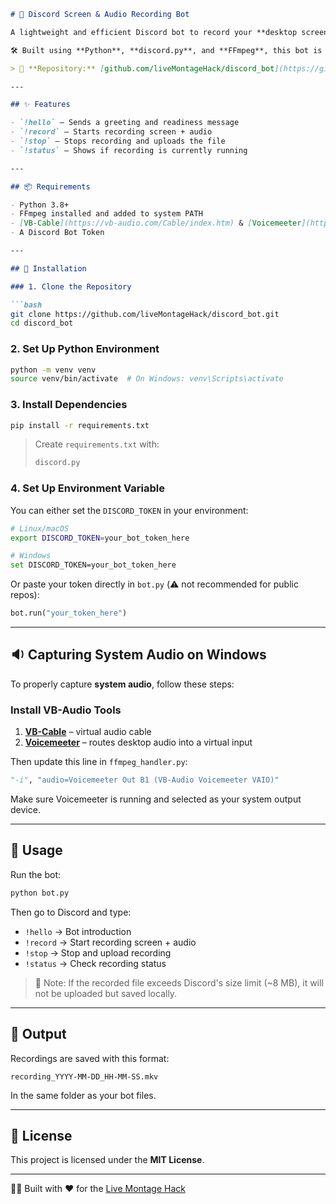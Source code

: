 ```markdown
# 🎥 Discord Screen & Audio Recording Bot

A lightweight and efficient Discord bot to record your **desktop screen and system audio** with simple bot commands.

🛠️ Built using **Python**, **discord.py**, and **FFmpeg**, this bot is ideal for streamers, developers, or anyone who wants quick screen recording access from within Discord.

> 📍 **Repository:** [github.com/liveMontageHack/discord_bot](https://github.com/liveMontageHack/discord_bot)

---

## ✨ Features

- `!hello` – Sends a greeting and readiness message  
- `!record` – Starts recording screen + audio  
- `!stop` – Stops recording and uploads the file  
- `!status` – Shows if recording is currently running  

---

## 📦 Requirements

- Python 3.8+
- FFmpeg installed and added to system PATH
- [VB-Cable](https://vb-audio.com/Cable/index.htm) & [Voicemeeter](https://vb-audio.com/Voicemeeter/) for capturing system audio
- A Discord Bot Token

---

## 🔧 Installation

### 1. Clone the Repository

```bash
git clone https://github.com/liveMontageHack/discord_bot.git
cd discord_bot
```

### 2. Set Up Python Environment

```bash
python -m venv venv
source venv/bin/activate  # On Windows: venv\Scripts\activate
```

### 3. Install Dependencies

```bash
pip install -r requirements.txt
```

> Create `requirements.txt` with:
>
> ```txt
> discord.py
> ```

### 4. Set Up Environment Variable

You can either set the `DISCORD_TOKEN` in your environment:

```bash
# Linux/macOS
export DISCORD_TOKEN=your_bot_token_here

# Windows
set DISCORD_TOKEN=your_bot_token_here
```

Or paste your token directly in `bot.py` (⚠️ not recommended for public repos):

```python
bot.run("your_token_here")
```

---

## 🔉 Capturing System Audio on Windows

To properly capture **system audio**, follow these steps:

### Install VB-Audio Tools

1. **[VB-Cable](https://vb-audio.com/Cable/index.htm)** – virtual audio cable  
2. **[Voicemeeter](https://vb-audio.com/Voicemeeter/)** – routes desktop audio into a virtual input

Then update this line in `ffmpeg_handler.py`:

```python
"-i", "audio=Voicemeeter Out B1 (VB-Audio Voicemeeter VAIO)"
```

Make sure Voicemeeter is running and selected as your system output device.

---

## 🚀 Usage

Run the bot:

```bash
python bot.py
```

Then go to Discord and type:

- `!hello` → Bot introduction  
- `!record` → Start recording screen + audio  
- `!stop` → Stop and upload recording  
- `!status` → Check recording status  

> 🔸 Note: If the recorded file exceeds Discord's size limit (~8 MB), it will not be uploaded but saved locally.

---

## 📁 Output

Recordings are saved with this format:

```
recording_YYYY-MM-DD_HH-MM-SS.mkv
```

In the same folder as your bot files.

---

## 📄 License

This project is licensed under the **MIT License**.

---

👨‍💻 Built with ❤️ for the [Live Montage Hack](https://github.com/liveMontageHack)
```
